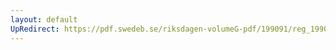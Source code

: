 ```yaml
---
layout: default
UpRedirect: https://pdf.swedeb.se/riksdagen-volumeG-pdf/199091/reg_199091/reg_199091_0106.pdf
---
```

